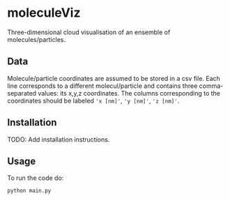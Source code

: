 # moleculeViz

Three-dimensional cloud visualisation of an ensemble of molecules/particles.


## Data

Molecule/particle coordinates are assumed to be stored in a csv file.
Each line corresponds to a different molecul/particle and contains three comma-separated values: its x,y,z coordinates.
The columns corresponding to the coordinates should be labeled `'x [nm]'`, `'y [nm]'`, `'z [nm]'`.


## Installation

TODO: Add installation instructions.


## Usage

To run the code do:

```
python main.py
```

